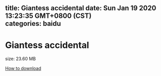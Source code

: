 
title: Giantess accidental
date: Sun Jan 19 2020 13:23:35 GMT+0800 (CST)    
categories: baidu
---

# Giantess accidental
size: 23.60 MB
 
 

[How to download](https://bpcam.bemobtrk.com/go/2ceec3aa-1ca2-46d6-b9ff-aaa5c184517c?jno=893)